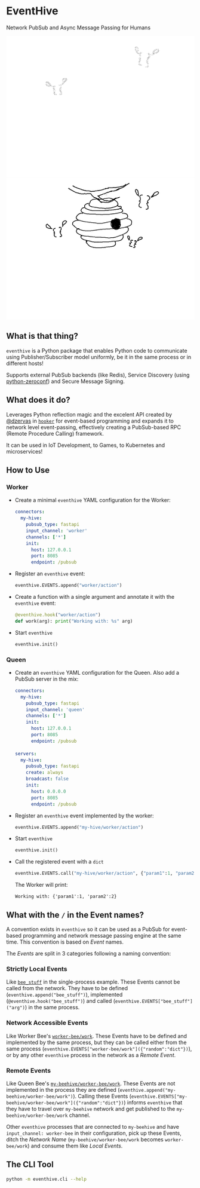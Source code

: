 # EventHive

Network PubSub and Async Message Passing for Humans

![logo](https://raw.githubusercontent.com/operatorequals/eventhive/master/assets/logo-white.png#gh-dark-mode-only)
![logo](https://raw.githubusercontent.com/operatorequals/eventhive/master/assets/logo-black.png#gh-light-mode-only)

## What is that thing?

`eventhive` is a Python package that enables Python code to communicate using
Publisher/Subscriber model uniformly, be it in the same process or in different hosts!

Supports external PubSub backends (like Redis), Service Discovery (using [python-zeroconf](https://github.com/python-zeroconf/python-zeroconf/)) and Secure Message Signing.


## What does it do?

Leverages Python reflection magic and the excelent API created by [@dzervas](https://github.com/dzervas) in [`hooker`](https://github.com/satori-ng/hooker) for event-based programming and expands it to network level event-passing, effectively creating a PubSub-based RPC (Remote Procedure Calling) framework.

It can be used in IoT Development, to Games, to Kubernetes and microservices!

## How to Use

### Worker

* Create a minimal `eventhive` YAML configuration for the Worker:
  ```yaml
  connectors:
    my-hive:
      pubsub_type: fastapi
      input_channel: 'worker'
      channels: ['*']
      init:
        host: 127.0.0.1
        port: 8085
        endpoint: /pubsub
  ```

* Register an `eventhive` event:
  ```python
  eventhive.EVENTS.append("worker/action")
  ```

* Create a function with a single argument and annotate it with the `eventhive` event:
  ```python
  @eventhive.hook("worker/action")
  def work(arg): print("Working with: %s" arg)
  ```

* Start `eventhive`
  ```python
  eventhive.init()
  ```

### Queen

* Create an `eventhive` YAML configuration for the Queen. Also add a PubSub server in the mix:
  ```yaml
  connectors:
    my-hive:
      pubsub_type: fastapi
      input_channel: 'queen'
      channels: ['*']
      init:
        host: 127.0.0.1
        port: 8085
        endpoint: /pubsub

  servers:
    my-hive:
      pubsub_type: fastapi
      create: always
      broadcast: false
      init:
        host: 0.0.0.0
        port: 8085
        endpoint: /pubsub
  ```

* Register an `eventhive` event implemented by the worker:
  ```python
  eventhive.EVENTS.append("my-hive/worker/action")
  ```

* Start `eventhive`
  ```python
  eventhive.init()
  ```

* Call the registered event with a `dict`
  ```python
  eventhive.EVENTS.call("my-hive/worker/action", {"param1":1, "param2":2})
  ```

  The Worker will print:
  ```
  Working with: {'param1':1, 'param2':2}
  ```

## What with the `/` in the Event names?

A convention exists in `eventhive` so it can be used as a PubSub for event-based programming
and network message passing engine at the same time. This convention is based on *Event* names.

The *Events* are split in 3 categories following a naming convention:

### Strictly Local Events
Like [`bee_stuff`](https://github.com/operatorequals/eventhive/blob/master/examples/single_process.py#L3) in the single-process example. These Events cannot be called from the network.
They have to be defined (`eventhive.append("bee_stuff")`), implemented (`@eventhive.hook("bee_stuff")`) and
called (`eventhive.EVENTS["bee_stuff"]("arg")`) in the same process.

### Network Accessible Events
Like Worker Bee's [`worker-bee/work`](https://github.com/operatorequals/eventhive/blob/master/examples/different_hosts/worker.py#L40). These Events have to be defined and implemented by the same process,
but they can be called either from the same process (`eventhive.EVENTS["worker-bee/work"]({"random":"dict"})`), or
by any other `eventhive` process in the network as a *Remote Event*.

### Remote Events
Like Queen Bee's [`my-beehive/worker-bee/work`](https://github.com/operatorequals/eventhive/blob/master/examples/different_hosts/boss.py#L33). These Events are not implemented in the process they are
defined (`eventhive.append("my-beehive/worker-bee/work")`). Calling these Events
(`eventhive.EVENTS["my-beehive/worker-bee/work"]({"random":"dict"})`) informs `eventhive` that they
have to travel over `my-beehive` network and get published to the `my-beehive/worker-bee/work` channel.

Other `eventhive` processes that are connected to `my-beehive` and have `input_channel: worker-bee` in their configuration, pick up these Events, ditch the *Network Name* (`my-beehive/worker-bee/work` becomes `worker-bee/work`) and consume them like *Local Events*.

## The CLI Tool

```bash
python -m eventhive.cli --help

```